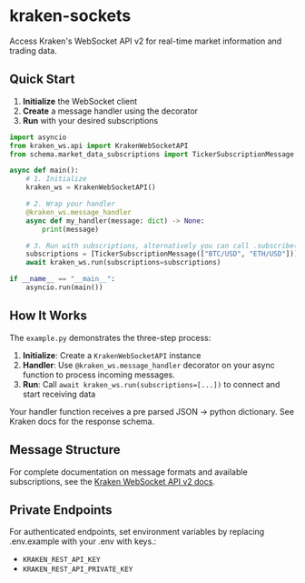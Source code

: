 # kraken-sockets

Access Kraken's WebSocket API v2 for real-time market information and trading data.

## Quick Start

1. **Initialize** the WebSocket client
2. **Create** a message handler using the decorator
3. **Run** with your desired subscriptions

```python
import asyncio
from kraken_ws.api import KrakenWebSocketAPI
from schema.market_data_subscriptions import TickerSubscriptionMessage

async def main():
    # 1. Initialize
    kraken_ws = KrakenWebSocketAPI()

    # 2. Wrap your handler
    @kraken_ws.message_handler
    async def my_handler(message: dict) -> None:
        print(message)

    # 3. Run with subscriptions, alternatively you can call .subscribe() during your own execution
    subscriptions = [TickerSubscriptionMessage(["BTC/USD", "ETH/USD"])]
    await kraken_ws.run(subscriptions=subscriptions)

if __name__ == "__main__":
    asyncio.run(main())
```

## How It Works

The `example.py` demonstrates the three-step process:

1. **Initialize**: Create a `KrakenWebSocketAPI` instance
2. **Handler**: Use `@kraken_ws.message_handler` decorator on your async function to process incoming messages.
3. **Run**: Call `await kraken_ws.run(subscriptions=[...])` to connect and start receiving data

Your handler function receives a pre parsed JSON -> python dictionary. See Kraken docs for the response schema.

## Message Structure

For complete documentation on message formats and available subscriptions, see the [Kraken WebSocket API v2 docs](https://docs.kraken.com/api/docs/websocket-v2/add_order).

## Private Endpoints

For authenticated endpoints, set environment variables by replacing .env.example with your .env with keys.:
- `KRAKEN_REST_API_KEY`
- `KRAKEN_REST_API_PRIVATE_KEY`
